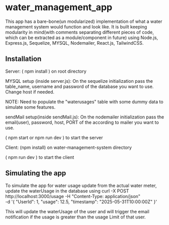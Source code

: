 # water_management_app
This app has a bare-bone(un modularized) implementation of what a water management system would function and look like. It is built keeping modularity in mind(with comments separating different pieces of code, which can be extracted as a module/component in future) using Node.js, Express.js, Sequelize, MYSQL, Nodemailer, React.js, TailwindCSS.

## Installation

Server:
( npm install ) on root directory

MYSQL setup (inside server.js): 
On the sequelize initialization pass the table_name, username and password of the database you want to use. Change host if needed.

NOTE: Need to populate the "waterusages" table with some dummy data to simulate some features.

sendMail setup(inside sendMail.js):
On the nodemailer initialization pass the email(user), password, host, PORT of the according to mailer you want to use.

( npm start or npm run dev ) to start the server

Client:
(npm install) on water-management-system directory

( npm run dev ) to start the client

## Simulating the app

To simulate the app for water usage update from the actual water meter, update the waterUsage in the database using
curl -X POST http://localhost:3000/usage -H "Content-Type: application/json" \
-d '{
    "UserId": 1,
    "usage": 12.5,
    "timestamp": "2025-05-31T10:00:00Z"
  }'

This will update the waterUsage of the user and will trigger the email notification if the usage is greater than the usage Limit of that user.
